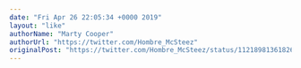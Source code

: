 ```yaml
---
date: "Fri Apr 26 22:05:34 +0000 2019"
layout: "like"
authorName: "Marty Cooper"
authorUrl: "https://twitter.com/Hombre_McSteez"
originalPost: "https://twitter.com/Hombre_McSteez/status/1121898136182697984"
---
```

